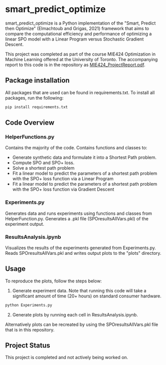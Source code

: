 # smart_predict_optimize

smart_predict_optimize is a Python implementation of the "Smart, Predict then Optimize" (Elmachtoub and Grigas, 2021) framework that aims to compare the computational efficiency and performance of optimizing a linear SPO model with a Linear Program versus Stochastic Gradient Descent.

This project was completed as part of the course MIE424 Optimization in Machine Learning offered at the University of Toronto. The accompanying report to this code is in the repository as [MIE424_ProjectReport.pdf](MIE424_ProjectReport.pdf).

## Package installation

All packages that are used can be found in requirements.txt. To install all packages, run the following:
```bash
pip install requirements.txt
```

## Code Overview

### HelperFunctions.py
Contains the majority of the code. Contains functions and classes to:
- Generate synthetic data and formulate it into a Shortest Path problem.
- Compute SPO and SPO+ loss.
- Solve a shortest path problem
- Fit a linear model to predict the parameters of a shortest path problem with the SPO+ loss function via a Linear Program
- Fit a linear model to predict the parameters of a shortest path problem with the SPO+ loss function via Gradient Descent

### Experiments.py
Generates data and runs experiments using functions and classes from HelperFunction.py. Generates a .pkl file (SPOresultsAllVars.pkl) of the experiment output. 

### ResultsAnalysis.ipynb 
Visualizes the results of the experiments generated from Experiments.py. Reads SPOresultsAllVars.pkl and writes output plots to the "plots" directory. 

## Usage

To reproduce the plots, follow the steps below: 
1. Generate experiment data. Note that running this code will take a significant amount of time (20+ hours) on standard consumer hardware. 

```bash
python Experiments.py 
```
2. Generate plots by running each cell in ResultsAnalysis.ipynb. 

Alternatively plots can be recreated by using the SPOresultsAllVars.pkl file that is in this repository.

## Project Status 

This project is completed and not actively being worked on. 
